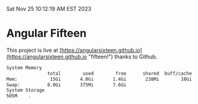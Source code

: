 Sat Nov 25 10:12:19 AM EST 2023

# Angular Fifteen


This project is live at [https://angularsixteen.github.io](https://angularsixteen.github.io "fifteen!") thanks to Github.

```bash
System Memory
               total        used        free      shared  buff/cache   available
Mem:            15Gi       4.0Gi       1.4Gi       238Mi        10Gi        11Gi
Swap:          8.0Gi       375Mi       7.6Gi
System Storage
505M	.
```
